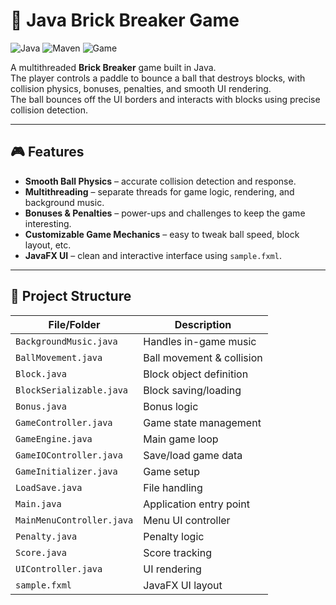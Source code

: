 # 🧱 Java Brick Breaker Game

![Java](https://img.shields.io/badge/Java-ED8B00?style=for-the-badge&logo=openjdk&logoColor=white)
![Maven](https://img.shields.io/badge/Maven-C71A36?style=for-the-badge&logo=apachemaven&logoColor=white)
![Game](https://img.shields.io/badge/Game-Brick%20Breaker-blue?style=for-the-badge)

A multithreaded **Brick Breaker** game built in Java.  
The player controls a paddle to bounce a ball that destroys blocks, with collision physics, bonuses, penalties, and smooth UI rendering.  
The ball bounces off the UI borders and interacts with blocks using precise collision detection.  

---

## 🎮 Features
- **Smooth Ball Physics** – accurate collision detection and response.
- **Multithreading** – separate threads for game logic, rendering, and background music.
- **Bonuses & Penalties** – power-ups and challenges to keep the game interesting.
- **Customizable Game Mechanics** – easy to tweak ball speed, block layout, etc.
- **JavaFX UI** – clean and interactive interface using `sample.fxml`.

---

## 📂 Project Structure

| File/Folder               | Description |
|---------------------------|-------------|
| `BackgroundMusic.java`    | Handles in-game music |
| `BallMovement.java`       | Ball movement & collision |
| `Block.java`              | Block object definition |
| `BlockSerializable.java`  | Block saving/loading |
| `Bonus.java`               | Bonus logic |
| `GameController.java`     | Game state management |
| `GameEngine.java`         | Main game loop |
| `GameIOController.java`   | Save/load game data |
| `GameInitializer.java`    | Game setup |
| `LoadSave.java`           | File handling |
| `Main.java`               | Application entry point |
| `MainMenuController.java` | Menu UI controller |
| `Penalty.java`            | Penalty logic |
| `Score.java`              | Score tracking |
| `UIController.java`       | UI rendering |
| `sample.fxml`             | JavaFX UI layout |


